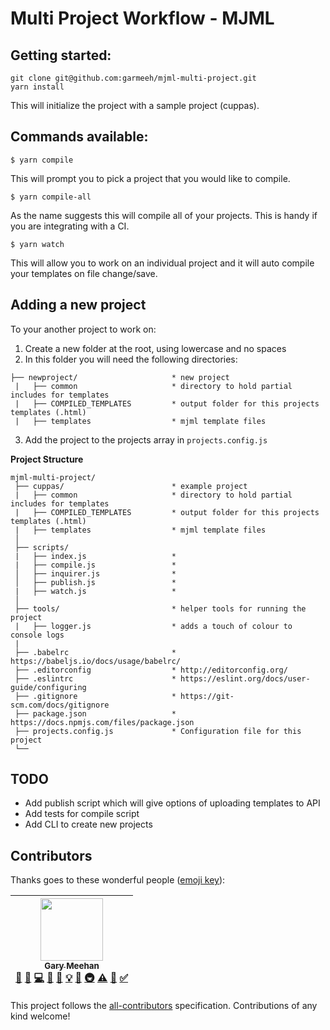 # Multi Project Workflow - MJML

## Getting started:

```
git clone git@github.com:garmeeh/mjml-multi-project.git
yarn install
```

This will initialize the project with a sample project (cuppas).

## Commands available:

```
$ yarn compile
```

This will prompt you to pick a project that you would like to compile.

```
$ yarn compile-all
```

As the name suggests this will compile all of your projects. This is handy if you are integrating with a CI.

```
$ yarn watch
```

This will allow you to work on an individual project and it will auto compile your templates on file change/save.

## Adding a new project

To your another project to work on:

1.  Create a new folder at the root, using lowercase and no spaces
2.  In this folder you will need the following directories:

```
├── newproject/                     * new project
 |   ├── common                     * directory to hold partial includes for templates
 |   ├── COMPILED_TEMPLATES         * output folder for this projects templates (.html)
 |   ├── templates                  * mjml template files
```

3.  Add the project to the projects array in `projects.config.js`

**Project Structure**

```
mjml-multi-project/
 ├── cuppas/                        * example project
 |   ├── common                     * directory to hold partial includes for templates
 |   ├── COMPILED_TEMPLATES         * output folder for this projects templates (.html)
 |   ├── templates                  * mjml template files
 │
 ├── scripts/
 |   ├── index.js                   *
 |   ├── compile.js                 *
 │   ├── inquirer.js                *
 │   ├── publish.js                 *
 |   ├── watch.js                   *
 │
 ├── tools/                         * helper tools for running the project
 |   ├── logger.js                  * adds a touch of colour to console logs
 |
 ├── .babelrc                       * https://babeljs.io/docs/usage/babelrc/
 ├── .editorconfig                  * http://editorconfig.org/
 ├── .eslintrc                      * https://eslint.org/docs/user-guide/configuring
 ├── .gitignore                     * https://git-scm.com/docs/gitignore
 ├── package.json                   * https://docs.npmjs.com/files/package.json
 ├── projects.config.js             * Configuration file for this project
 └──
```

## TODO

* Add publish script which will give options of uploading templates to API
* Add tests for compile script
* Add CLI to create new projects

## Contributors

Thanks goes to these wonderful people ([emoji key](https://github.com/kentcdodds/all-contributors#emoji-key)):

<!-- ALL-CONTRIBUTORS-LIST:START - Do not remove or modify this section -->
<!-- prettier-ignore -->
| [<img src="https://avatars1.githubusercontent.com/u/13333582?v=4" width="100px;"/><br /><sub><b>Gary Meehan</b></sub>](https://github.com/garmeeh)<br />[💬](#question-garmeeh "Answering Questions") [📝](#blog-garmeeh "Blogposts") [💻](https://github.com/garmeeh/mjml-multi-project/commits?author=garmeeh "Code") [🎨](#design-garmeeh "Design") [📖](https://github.com/garmeeh/mjml-multi-project/commits?author=garmeeh "Documentation") [💡](#example-garmeeh "Examples") [🤔](#ideas-garmeeh "Ideas, Planning, & Feedback") [🚇](#infra-garmeeh "Infrastructure (Hosting, Build-Tools, etc)") [⚠️](https://github.com/garmeeh/mjml-multi-project/commits?author=garmeeh "Tests") [🔧](#tool-garmeeh "Tools") [✅](#tutorial-garmeeh "Tutorials") |
| :---: |
<!-- ALL-CONTRIBUTORS-LIST:END -->

This project follows the [all-contributors](https://github.com/kentcdodds/all-contributors) specification. Contributions of any kind welcome!